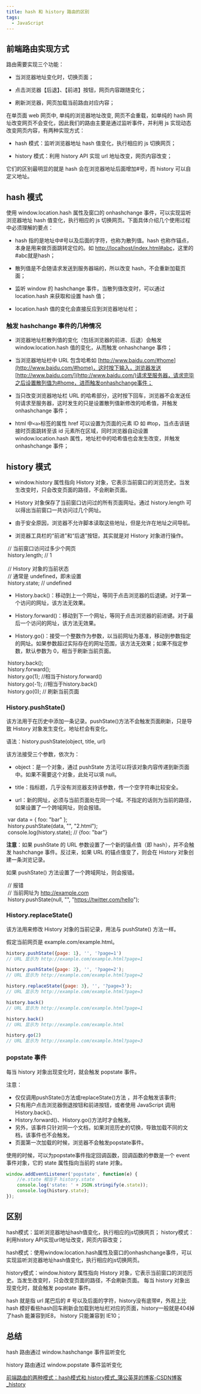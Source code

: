 ```yaml
---
title: hash 和 history 路由的区别
tags:
  - JavaScript
---
```


## 前端路由实现方式

路由需要实现三个功能：

-   当浏览器地址变化时，切换页面；
    
-   点击浏览器【后退】、【前进】按钮，网页内容跟随变化；
    
-   刷新浏览器，网页加载当前路由对应内容；
    

在单页面 web 网页中, 单纯的浏览器地址改变, 网页不会重载，如单纯的 hash 网址改变网页不会变化，因此我们的路由主要是通过监听事件，并利用 js 实现动态改变网页内容，有两种实现方式：

-   hash 模式：监听浏览器地址 hash 值变化，执行相应的 js 切换网页；
    
-   history 模式：利用 history API 实现 url 地址改变，网页内容改变；
    

它们的区别最明显的就是 hash 会在浏览器地址后面增加#号，而 history 可以自定义地址。

## hash 模式

使用 window.location.hash 属性及窗口的 onhashchange 事件，可以实现监听浏览器地址 hash 值变化，执行相应的 js 切换网页。下面具体介绍几个使用过程中必须理解的要点：

-   hash 指的是地址中#号以及后面的字符，也称为散列值。hash 也称作锚点，本身是用来做页面跳转定位的。如 [http://localhost/index.html#abc](http://localhost/index.html#abc)，这里的#abc就是hash；
    
-   散列值是不会随请求发送到服务器端的，所以改变 hash，不会重新加载页面；
    
-   监听 window 的 hashchange 事件，当散列值改变时，可以通过 location.hash 来获取和设置 hash 值；
    
-   location.hash 值的变化会直接反应到浏览器地址栏；
    

### 触发 hashchange 事件的几种情况

-   浏览器地址栏散列值的变化（包括浏览器的前进、后退）会触发 window.location.hash 值的变化，从而触发 onhashchange 事件；
    
-   当浏览器地址栏中 URL 包含哈希如 [http://www.baidu.com/#home](http://www.baidu.com/#home)，这时按下输入，浏览器发送[http://www.baidu.com/](http://www.baidu.com/)请求至服务器，请求完毕之后设置散列值为#home，进而触发onhashchange事件；
    
-   当只改变浏览器地址栏 URL 的哈希部分，这时按下回车，浏览器不会发送任何请求至服务器，这时发生的只是设置散列值新修改的哈希值，并触发 onhashchange 事件；
    
-   html 中`<a>`标签的属性 href 可以设置为页面的元素 ID 如 #top，当点击该链接时页面跳转至该 id 元素所在区域，同时浏览器自动设置 window.location.hash 属性，地址栏中的哈希值也会发生改变，并触发 onhashchange 事件；
    

## history 模式

-   window.history 属性指向 History 对象，它表示当前窗口的浏览历史。当发生改变时，只会改变页面的路径，不会刷新页面。
    
-   History 对象保存了当前窗口访问过的所有页面网址。通过 history.length 可以得出当前窗口一共访问过几个网址。
    
-   由于安全原因，浏览器不允许脚本读取这些地址，但是允许在地址之间导航。
    
-   浏览器工具栏的“前进”和“后退”按钮，其实就是对 History 对象进行操作。
    

 // 当前窗口访问过多少个网页  
 history.length; // 1  
 ​  
 // History 对象的当前状态  
 // 通常是 undefined，即未设置  
 history.state; // undefined

-   History.back()：移动到上一个网址，等同于点击浏览器的后退键。对于第一个访问的网址，该方法无效果。
    
-   History.forward()：移动到下一个网址，等同于点击浏览器的前进键。对于最后一个访问的网址，该方法无效果。
    
-   History.go()：接受一个整数作为参数，以当前网址为基准，移动到参数指定的网址。如果参数超过实际存在的网址范围，该方法无效果；如果不指定参数，默认参数为 0，相当于刷新当前页面。
    

 history.back();  
 history.forward();  
 history.go(1); //相当于history.forward()  
 history.go(-1); //相当于history.back()  
 history.go(0); // 刷新当前页面

### History.pushState()

该方法用于在历史中添加一条记录。pushState()方法不会触发页面刷新，只是导致 History 对象发生变化，地址栏会有变化。

语法：history.pushState(object, title, url)

该方法接受三个参数，依次为：

-   object：是一个对象，通过 pushState 方法可以将该对象内容传递到新页面中。如果不需要这个对象，此处可以填 null。
    
-   title：指标题，几乎没有浏览器支持该参数，传一个空字符串比较安全。
    
-   url：新的网址，必须与当前页面处在同一个域。不指定的话则为当前的路径，如果设置了一个跨域网址，则会报错。
    

 var data = { foo: "bar" };  
 history.pushState(data, "", "2.html");  
 console.log(history.state); // {foo: "bar"}

**注意**：如果 pushState 的 URL 参数设置了一个新的锚点值（即 hash），并不会触发 hashchange 事件。反过来，如果 URL 的锚点值变了，则会在 History 对象创建一条浏览记录。

如果 pushState() 方法设置了一个跨域网址，则会报错。

 // 报错  
 // 当前网址为 http://example.com  
 history.pushState(null, "", "https://twitter.com/hello");

### History.replaceState()
该方法用来修改 History 对象的当前记录，用法与 pushState() 方法一样。

假定当前网页是 example.com/example.html。

```js
history.pushState({page: 1}, '', '?page=1')
// URL 显示为 http://example.com/example.html?page=1

history.pushState({page: 2}, '', '?page=2');
// URL 显示为 http://example.com/example.html?page=2

history.replaceState({page: 3}, '', '?page=3');
// URL 显示为 http://example.com/example.html?page=3

history.back()
// URL 显示为 http://example.com/example.html?page=1

history.back()
// URL 显示为 http://example.com/example.html

history.go(2)
// URL 显示为 http://example.com/example.html?page=3

```

### popstate 事件
每当 history 对象出现变化时，就会触发 popstate 事件。

注意：

- 仅仅调用pushState()方法或replaceState()方法 ，并不会触发该事件;
- 只有用户点击浏览器倒退按钮和前进按钮，或者使用 JavaScript 调用History.back()、
- History.forward()、History.go()方法时才会触发。
- 另外，该事件只针对同一个文档，如果浏览历史的切换，导致加载不同的文档，该事件也不会触发。
- 页面第一次加载的时候，浏览器不会触发popstate事件。

使用的时候，可以为popstate事件指定回调函数，回调函数的参数是一个 event 事件对象，它的 state 属性指向当前的 state 对象。


```js
window.addEventListener('popstate', function(e) {
	//e.state 相当于 history.state
	console.log('state: ' + JSON.stringify(e.state));
	console.log(history.state);
});
```
## 区别

hash模式：监听浏览器地址hash值变化，执行相应的js切换网页；
history模式：利用history API实现url地址改变，网页内容改变；

hash模式：使用window.location.hash属性及窗口的onhashchange事件，可以实现监听浏览器地址hash值变化，执行相应的js切换网页。

history模式：window.history 属性指向 History 对象，它表示当前窗口的浏览历史。当发生改变时，只会改变页面的路径，不会刷新页面。
每当 history 对象出现变化时，就会触发 popstate 事件。

hash 就是指 url 尾巴后的 # 号以及后面的字符，history没有底带#，外观上比hash 模好看些hash回车刷新会加载到地址栏对应的页面，history一般就是404掉了hash 能兼容到IE8， history 只能兼容到 IE10；


## 总结

hash 路由通过 window.hashchange 事件监听变化

history 路由通过 window.popstate  事件监听变化

[前端路由的两种模式：hash模式和 history模式_蒲公英芽的博客-CSDN博客_history](https://blog.csdn.net/Charissa2017/article/details/104779412)